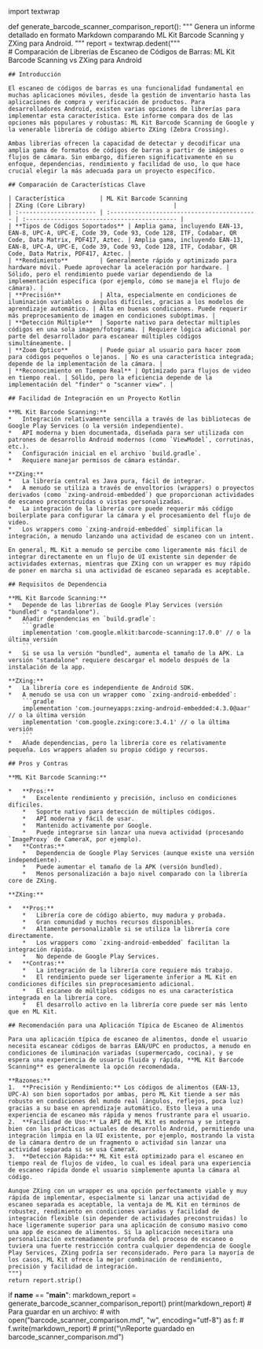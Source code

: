 import textwrap

def generate_barcode_scanner_comparison_report():
    """
    Genera un informe detallado en formato Markdown comparando
    ML Kit Barcode Scanning y ZXing para Android.
    """
    report = textwrap.dedent("""\
    # Comparación de Librerías de Escaneo de Códigos de Barras: ML Kit Barcode Scanning vs ZXing para Android

    ## Introducción

    El escaneo de códigos de barras es una funcionalidad fundamental en muchas aplicaciones móviles, desde la gestión de inventario hasta las aplicaciones de compra y verificación de productos. Para desarrolladores Android, existen varias opciones de librerías para implementar esta característica. Este informe compara dos de las opciones más populares y robustas: ML Kit Barcode Scanning de Google y la venerable librería de código abierto ZXing (Zebra Crossing).

    Ambas librerías ofrecen la capacidad de detectar y decodificar una amplia gama de formatos de códigos de barras a partir de imágenes o flujos de cámara. Sin embargo, difieren significativamente en su enfoque, dependencias, rendimiento y facilidad de uso, lo que hace crucial elegir la más adecuada para un proyecto específico.

    ## Comparación de Características Clave

    | Característica          | ML Kit Barcode Scanning                     | ZXing (Core Library)                         |
    | :---------------------- | :------------------------------------------ | :------------------------------------------- |
    | **Tipos de Códigos Soportados** | Amplia gama, incluyendo EAN-13, EAN-8, UPC-A, UPC-E, Code 39, Code 93, Code 128, ITF, Codabar, QR Code, Data Matrix, PDF417, Aztec. | Amplia gama, incluyendo EAN-13, EAN-8, UPC-A, UPC-E, Code 39, Code 93, Code 128, ITF, Codabar, QR Code, Data Matrix, PDF417, Aztec. |
    | **Rendimiento**         | Generalmente rápido y optimizado para hardware móvil. Puede aprovechar la aceleración por hardware. | Sólido, pero el rendimiento puede variar dependiendo de la implementación específica (por ejemplo, cómo se maneja el flujo de cámara). |
    | **Precisión**           | Alta, especialmente en condiciones de iluminación variables o ángulos difíciles, gracias a los modelos de aprendizaje automático. | Alta en buenas condiciones. Puede requerir más preprocesamiento de imagen en condiciones subóptimas. |
    | **Detección Múltiple**  | Soporte nativo para detectar múltiples códigos en una sola imagen/fotograma. | Requiere lógica adicional por parte del desarrollador para escanear múltiples códigos simultáneamente. |
    | **Zoom Óptico**         | Puede guiar al usuario para hacer zoom para códigos pequeños o lejanos. | No es una característica integrada; depende de la implementación de la cámara. |
    | **Reconocimiento en Tiempo Real** | Optimizado para flujos de video en tiempo real. | Sólido, pero la eficiencia depende de la implementación del "finder" o "scanner view". |

    ## Facilidad de Integración en un Proyecto Kotlin

    **ML Kit Barcode Scanning:**
    *   Integración relativamente sencilla a través de las bibliotecas de Google Play Services (o la versión independiente).
    *   API moderna y bien documentada, diseñada para ser utilizada con patrones de desarrollo Android modernos (como `ViewModel`, corrutinas, etc.).
    *   Configuración inicial en el archivo `build.gradle`.
    *   Requiere manejar permisos de cámara estándar.

    **ZXing:**
    *   La librería central es Java pura, fácil de integrar.
    *   A menudo se utiliza a través de envoltorios (wrappers) o proyectos derivados (como `zxing-android-embedded`) que proporcionan actividades de escaneo preconstruidas o vistas personalizadas.
    *   La integración de la librería core puede requerir más código boilerplate para configurar la cámara y el procesamiento del flujo de video.
    *   Los wrappers como `zxing-android-embedded` simplifican la integración, a menudo lanzando una actividad de escaneo con un intent.

    En general, ML Kit a menudo se percibe como ligeramente más fácil de integrar directamente en un flujo de UI existente sin depender de actividades externas, mientras que ZXing con un wrapper es muy rápido de poner en marcha si una actividad de escaneo separada es aceptable.

    ## Requisitos de Dependencia

    **ML Kit Barcode Scanning:**
    *   Depende de las librerías de Google Play Services (versión "bundled" o "standalone").
    *   Añadir dependencias en `build.gradle`:
        ```gradle
        implementation 'com.google.mlkit:barcode-scanning:17.0.0' // o la última versión
        ```
    *   Si se usa la versión "bundled", aumenta el tamaño de la APK. La versión "standalone" requiere descargar el modelo después de la instalación de la app.

    **ZXing:**
    *   La librería core es independiente de Android SDK.
    *   A menudo se usa con un wrapper como `zxing-android-embedded`:
        ```gradle
        implementation 'com.journeyapps:zxing-android-embedded:4.3.0@aar' // o la última versión
        implementation 'com.google.zxing:core:3.4.1' // o la última versión
        ```
    *   Añade dependencias, pero la librería core es relativamente pequeña. Los wrappers añaden su propio código y recursos.

    ## Pros y Contras

    **ML Kit Barcode Scanning:**

    *   **Pros:**
        *   Excelente rendimiento y precisión, incluso en condiciones difíciles.
        *   Soporte nativo para detección de múltiples códigos.
        *   API moderna y fácil de usar.
        *   Mantenido activamente por Google.
        *   Puede integrarse sin lanzar una nueva actividad (procesando `ImageProxy` de CameraX, por ejemplo).
    *   **Contras:**
        *   Dependencia de Google Play Services (aunque existe una versión independiente).
        *   Puede aumentar el tamaño de la APK (versión bundled).
        *   Menos personalización a bajo nivel comparado con la librería core de ZXing.

    **ZXing:**

    *   **Pros:**
        *   Librería core de código abierto, muy madura y probada.
        *   Gran comunidad y muchos recursos disponibles.
        *   Altamente personalizable si se utiliza la librería core directamente.
        *   Los wrappers como `zxing-android-embedded` facilitan la integración rápida.
        *   No depende de Google Play Services.
    *   **Contras:**
        *   La integración de la librería core requiere más trabajo.
        *   El rendimiento puede ser ligeramente inferior a ML Kit en condiciones difíciles sin preprocesamiento adicional.
        *   El escaneo de múltiples códigos no es una característica integrada en la librería core.
        *   El desarrollo activo en la librería core puede ser más lento que en ML Kit.

    ## Recomendación para una Aplicación Típica de Escaneo de Alimentos

    Para una aplicación típica de escaneo de alimentos, donde el usuario necesita escanear códigos de barras EAN/UPC en productos, a menudo en condiciones de iluminación variadas (supermercado, cocina), y se espera una experiencia de usuario fluida y rápida, **ML Kit Barcode Scanning** es generalmente la opción recomendada.

    **Razones:**
    1.  **Precisión y Rendimiento:** Los códigos de alimentos (EAN-13, UPC-A) son bien soportados por ambas, pero ML Kit tiende a ser más robusto en condiciones del mundo real (ángulos, reflejos, poca luz) gracias a su base en aprendizaje automático. Esto lleva a una experiencia de escaneo más rápida y menos frustrante para el usuario.
    2.  **Facilidad de Uso:** La API de ML Kit es moderna y se integra bien con las prácticas actuales de desarrollo Android, permitiendo una integración limpia en la UI existente, por ejemplo, mostrando la vista de la cámara dentro de un fragmento o actividad sin lanzar una actividad separada si se usa CameraX.
    3.  **Detección Rápida:** ML Kit está optimizado para el escaneo en tiempo real de flujos de video, lo cual es ideal para una experiencia de escaneo rápida donde el usuario simplemente apunta la cámara al código.

    Aunque ZXing con un wrapper es una opción perfectamente viable y muy rápida de implementar, especialmente si lanzar una actividad de escaneo separada es aceptable, la ventaja de ML Kit en términos de robustez, rendimiento en condiciones variadas y facilidad de integración flexible (sin depender de actividades preconstruidas) lo hace ligeramente superior para una aplicación de consumo masivo como una app de escaneo de alimentos. Si la aplicación necesitara una personalización extremadamente profunda del proceso de escaneo o tuviera una fuerte restricción contra cualquier dependencia de Google Play Services, ZXing podría ser reconsiderado. Pero para la mayoría de los casos, ML Kit ofrece la mejor combinación de rendimiento, precisión y facilidad de integración.
    """)
    return report.strip()

if __name__ == "__main__":
    markdown_report = generate_barcode_scanner_comparison_report()
    print(markdown_report)
    # Para guardar en un archivo:
    # with open("barcode_scanner_comparison.md", "w", encoding="utf-8") as f:
    #     f.write(markdown_report)
    # print("\nReporte guardado en barcode_scanner_comparison.md")